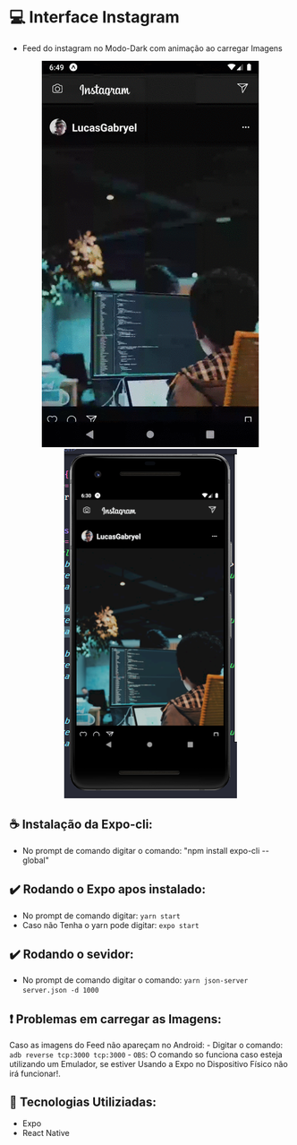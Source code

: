 # 💻 Interface Instagram
- Feed do instagram no Modo-Dark com animação ao carregar Imagens

<p align="center">
  <img alt="GitHub language count" src=https://github.com/LucasGabryellll/Feed-Instagram/blob/master/src/imageResultado/apresentacao.gif>
  <img alt="GitHub language count" src=https://github.com/LucasGabryellll/Feed-Instagram/blob/master/src/imageResultado/app.png>

  ## ☕ Instalação da Expo-cli:
  - No prompt de comando digitar o comando: "npm install expo-cli --global"
 
  ## ✔️ Rodando o Expo apos instalado:
   - No prompt de comando digitar: `yarn start`
   - Caso não Tenha o yarn pode digitar: `expo start`
 
  ## ✔️ Rodando o sevidor:
  - No prompt de comando digitar o comando: `yarn json-server server.json -d 1000`

  ## ❗ Problemas em carregar as Imagens:
  Caso as imagens do Feed não apareçam no Android:
    - Digitar o comando: `adb reverse tcp:3000 tcp:3000`
    - `OBS`: O comando so funciona caso esteja utilizando um Emulador,
    se estiver Usando a Expo no Dispositivo Físico não irá funcionar!.

  ## 🚀 Tecnologias Utiliziadas:
  - Expo
  - React Native
